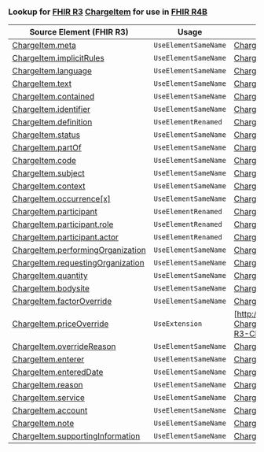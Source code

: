 ### Lookup for [FHIR R3](https://hl7.org/fhir/STU3/) [ChargeItem](https://hl7.org/fhir/STU3/ChargeItem.html) for use in [FHIR R4B](https://hl7.org/fhir/R4B/)

| Source Element (FHIR R3) | Usage | Target |
| -------------- | ----- | ------ |
| [ChargeItem.meta](https://hl7.org/fhir/STU3/ChargeItem.html#resource) | `UseElementSameName` | [ChargeItem.meta](https://hl7.org/fhir/R4B/ChargeItem.html#resource) |
| [ChargeItem.implicitRules](https://hl7.org/fhir/STU3/ChargeItem.html#resource) | `UseElementSameName` | [ChargeItem.implicitRules](https://hl7.org/fhir/R4B/ChargeItem.html#resource) |
| [ChargeItem.language](https://hl7.org/fhir/STU3/ChargeItem.html#resource) | `UseElementSameName` | [ChargeItem.language](https://hl7.org/fhir/R4B/ChargeItem.html#resource) |
| [ChargeItem.text](https://hl7.org/fhir/STU3/ChargeItem.html#resource) | `UseElementSameName` | [ChargeItem.text](https://hl7.org/fhir/R4B/ChargeItem.html#resource) |
| [ChargeItem.contained](https://hl7.org/fhir/STU3/ChargeItem.html#resource) | `UseElementSameName` | [ChargeItem.contained](https://hl7.org/fhir/R4B/ChargeItem.html#resource) |
| [ChargeItem.identifier](https://hl7.org/fhir/STU3/ChargeItem.html#resource) | `UseElementSameName` | [ChargeItem.identifier](https://hl7.org/fhir/R4B/ChargeItem.html#resource) |
| [ChargeItem.definition](https://hl7.org/fhir/STU3/ChargeItem.html#resource) | `UseElementRenamed` | [ChargeItem.definitionUri](https://hl7.org/fhir/R4B/ChargeItem.html#resource) |
| [ChargeItem.status](https://hl7.org/fhir/STU3/ChargeItem.html#resource) | `UseElementSameName` | [ChargeItem.status](https://hl7.org/fhir/R4B/ChargeItem.html#resource) |
| [ChargeItem.partOf](https://hl7.org/fhir/STU3/ChargeItem.html#resource) | `UseElementSameName` | [ChargeItem.partOf](https://hl7.org/fhir/R4B/ChargeItem.html#resource) |
| [ChargeItem.code](https://hl7.org/fhir/STU3/ChargeItem.html#resource) | `UseElementSameName` | [ChargeItem.code](https://hl7.org/fhir/R4B/ChargeItem.html#resource) |
| [ChargeItem.subject](https://hl7.org/fhir/STU3/ChargeItem.html#resource) | `UseElementSameName` | [ChargeItem.subject](https://hl7.org/fhir/R4B/ChargeItem.html#resource) |
| [ChargeItem.context](https://hl7.org/fhir/STU3/ChargeItem.html#resource) | `UseElementSameName` | [ChargeItem.context](https://hl7.org/fhir/R4B/ChargeItem.html#resource) |
| [ChargeItem.occurrence[x]](https://hl7.org/fhir/STU3/ChargeItem.html#resource) | `UseElementSameName` | [ChargeItem.occurrence[x]](https://hl7.org/fhir/R4B/ChargeItem.html#resource) |
| [ChargeItem.participant](https://hl7.org/fhir/STU3/ChargeItem.html#resource) | `UseElementRenamed` | [ChargeItem.performer](https://hl7.org/fhir/R4B/ChargeItem.html#resource) |
| [ChargeItem.participant.role](https://hl7.org/fhir/STU3/ChargeItem.html#resource) | `UseElementRenamed` | [ChargeItem.performer.function](https://hl7.org/fhir/R4B/ChargeItem.html#resource) |
| [ChargeItem.participant.actor](https://hl7.org/fhir/STU3/ChargeItem.html#resource) | `UseElementRenamed` | [ChargeItem.performer.actor](https://hl7.org/fhir/R4B/ChargeItem.html#resource) |
| [ChargeItem.performingOrganization](https://hl7.org/fhir/STU3/ChargeItem.html#resource) | `UseElementSameName` | [ChargeItem.performingOrganization](https://hl7.org/fhir/R4B/ChargeItem.html#resource) |
| [ChargeItem.requestingOrganization](https://hl7.org/fhir/STU3/ChargeItem.html#resource) | `UseElementSameName` | [ChargeItem.requestingOrganization](https://hl7.org/fhir/R4B/ChargeItem.html#resource) |
| [ChargeItem.quantity](https://hl7.org/fhir/STU3/ChargeItem.html#resource) | `UseElementSameName` | [ChargeItem.quantity](https://hl7.org/fhir/R4B/ChargeItem.html#resource) |
| [ChargeItem.bodysite](https://hl7.org/fhir/STU3/ChargeItem.html#resource) | `UseElementSameName` | [ChargeItem.bodysite](https://hl7.org/fhir/R4B/ChargeItem.html#resource) |
| [ChargeItem.factorOverride](https://hl7.org/fhir/STU3/ChargeItem.html#resource) | `UseElementSameName` | [ChargeItem.factorOverride](https://hl7.org/fhir/R4B/ChargeItem.html#resource) |
| [ChargeItem.priceOverride](https://hl7.org/fhir/STU3/ChargeItem.html#resource) | `UseExtension` | [http://hl7.org/fhir/3.0/StructureDefinition/extension-ChargeItem.priceOverride](StructureDefinition-ext-R3-ChargeItem.priceOverride.html) |
| [ChargeItem.overrideReason](https://hl7.org/fhir/STU3/ChargeItem.html#resource) | `UseElementSameName` | [ChargeItem.overrideReason](https://hl7.org/fhir/R4B/ChargeItem.html#resource) |
| [ChargeItem.enterer](https://hl7.org/fhir/STU3/ChargeItem.html#resource) | `UseElementSameName` | [ChargeItem.enterer](https://hl7.org/fhir/R4B/ChargeItem.html#resource) |
| [ChargeItem.enteredDate](https://hl7.org/fhir/STU3/ChargeItem.html#resource) | `UseElementSameName` | [ChargeItem.enteredDate](https://hl7.org/fhir/R4B/ChargeItem.html#resource) |
| [ChargeItem.reason](https://hl7.org/fhir/STU3/ChargeItem.html#resource) | `UseElementSameName` | [ChargeItem.reason](https://hl7.org/fhir/R4B/ChargeItem.html#resource) |
| [ChargeItem.service](https://hl7.org/fhir/STU3/ChargeItem.html#resource) | `UseElementSameName` | [ChargeItem.service](https://hl7.org/fhir/R4B/ChargeItem.html#resource) |
| [ChargeItem.account](https://hl7.org/fhir/STU3/ChargeItem.html#resource) | `UseElementSameName` | [ChargeItem.account](https://hl7.org/fhir/R4B/ChargeItem.html#resource) |
| [ChargeItem.note](https://hl7.org/fhir/STU3/ChargeItem.html#resource) | `UseElementSameName` | [ChargeItem.note](https://hl7.org/fhir/R4B/ChargeItem.html#resource) |
| [ChargeItem.supportingInformation](https://hl7.org/fhir/STU3/ChargeItem.html#resource) | `UseElementSameName` | [ChargeItem.supportingInformation](https://hl7.org/fhir/R4B/ChargeItem.html#resource) |
